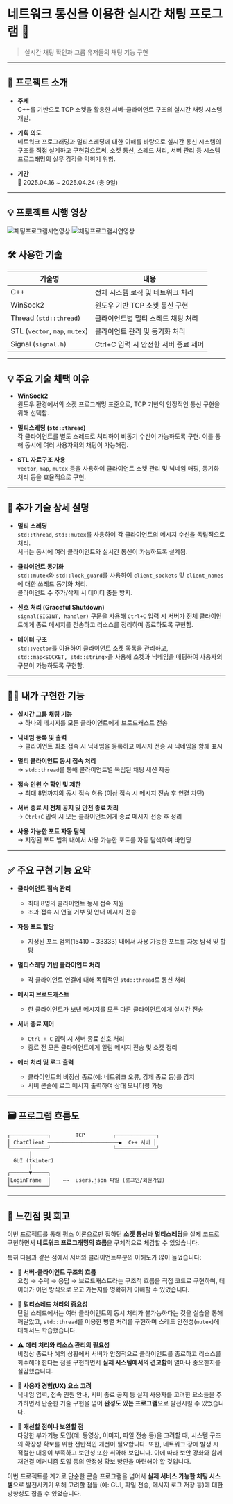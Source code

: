 # 네트워크 통신을 이용한 실시간 채팅 프로그램 📨  
> 실시간 채팅 확인과 그룹 유저들의 채팅 기능 구현

---

## 📝 프로젝트 소개

- **주제**  
  C++를 기반으로 TCP 소켓을 활용한 서버-클라이언트 구조의 실시간 채팅 시스템 개발.

- **기획 의도**  
  네트워크 프로그래밍과 멀티스레딩에 대한 이해를 바탕으로 실시간 통신 시스템의 구조를 직접 설계하고 구현함으로써, 소켓 통신, 스레드 처리, 서버 관리 등 시스템 프로그래밍의 실무 감각을 익히기 위함.

- **기간**  
  📅 2025.04.16 ~ 2025.04.24 (총 9일)

---
## 💡 프로젝트 시행 영상

![채팅프로그램시연영상](https://github.com/user-attachments/assets/105baab1-98e4-43cf-ba69-e7b7fafd1cd7)
![채팅프로그램시연영상](https://github.com/user-attachments/assets/105baab1-98e4-43cf-ba69-e7b7fafd1cd7)



## 🛠️ 사용한 기술

| 기술명                | 내용                                           |
|----------------------|------------------------------------------------|
| C++                  | 전체 시스템 로직 및 네트워크 처리             |
| WinSock2             | 윈도우 기반 TCP 소켓 통신 구현                |
| Thread (`std::thread`) | 클라이언트별 멀티 스레드 채팅 처리           |
| STL (`vector`, `map`, `mutex`) | 클라이언트 관리 및 동기화 처리      |
| Signal (`signal.h`)  | Ctrl+C 입력 시 안전한 서버 종료 제어          |

---

## 💡 주요 기술 채택 이유

- **WinSock2**  
  윈도우 환경에서의 소켓 프로그래밍 표준으로, TCP 기반의 안정적인 통신 구현을 위해 선택함.

- **멀티스레딩 (`std::thread`)**  
  각 클라이언트를 별도 스레드로 처리하여 비동기 수신이 가능하도록 구현. 이를 통해 동시에 여러 사용자와의 채팅이 가능해짐.

- **STL 자료구조 사용**  
  `vector`, `map`, `mutex` 등을 사용하여 클라이언트 소켓 관리 및 닉네임 매핑, 동기화 처리 등을 효율적으로 구현.

---

## 📌 추가 기술 상세 설명

- **멀티 스레딩**  
  `std::thread`, `std::mutex`를 사용하여 각 클라이언트의 메시지 수신을 독립적으로 처리.  
  서버는 동시에 여러 클라이언트와 실시간 통신이 가능하도록 설계됨.

- **클라이언트 동기화**  
  `std::mutex`와 `std::lock_guard`를 사용하여 `client_sockets` 및 `client_names`에 대한 쓰레드 동기화 처리.  
  클라이언트 수 추가/삭제 시 데이터 충돌 방지.

- **신호 처리 (Graceful Shutdown)**  
  `signal(SIGINT, handler)` 구문을 사용해 `Ctrl+C` 입력 시 서버가 전체 클라이언트에게 종료 메시지를 전송하고 리소스를 정리하며 종료하도록 구현함.

- **데이터 구조**  
  `std::vector`를 이용하여 클라이언트 소켓 목록을 관리하고,  
  `std::map<SOCKET, std::string>`을 사용해 소켓과 닉네임을 매핑하여 사용자의 구분이 가능하도록 구현함.

---

## 🙋‍♂️ 내가 구현한 기능

-  **실시간 그룹 채팅 기능**  
  → 하나의 메시지를 모든 클라이언트에게 브로드캐스트 전송

-  **닉네임 등록 및 출력**  
  → 클라이언트 최초 접속 시 닉네임을 등록하고 메시지 전송 시 닉네임을 함께 표시

-  **멀티 클라이언트 동시 접속 처리**  
  → `std::thread`를 통해 클라이언트별 독립된 채팅 세션 제공

-  **접속 인원 수 확인 및 제한**  
  → 최대 8명까지의 동시 접속 허용 (이상 접속 시 메시지 전송 후 연결 차단)

-  **서버 종료 시 전체 공지 및 안전 종료 처리**  
  → `Ctrl+C` 입력 시 모든 클라이언트에게 종료 메시지 전송 후 정리

-  **사용 가능한 포트 자동 탐색**  
  → 지정된 포트 범위 내에서 사용 가능한 포트를 자동 탐색하여 바인딩

---

## ✅ 주요 구현 기능 요약

- **클라이언트 접속 관리**
  - 최대 8명의 클라이언트 동시 접속 지원
  - 초과 접속 시 연결 거부 및 안내 메시지 전송

- **자동 포트 할당**
  - 지정된 포트 범위(15410 ~ 33333) 내에서 사용 가능한 포트를 자동 탐색 및 할당

- **멀티스레딩 기반 클라이언트 처리**
  - 각 클라이언트 연결에 대해 독립적인 `std::thread`로 통신 처리

- **메시지 브로드캐스트**
  - 한 클라이언트가 보낸 메시지를 모든 다른 클라이언트에게 실시간 전송

- **서버 종료 제어**
  - `Ctrl + C` 입력 시 서버 종료 신호 처리
  - 종료 전 모든 클라이언트에게 알림 메시지 전송 및 소켓 정리

- **에러 처리 및 로그 출력**
  - 클라이언트의 비정상 종료(예: 네트워크 오류, 강제 종료 등)를 감지
  - 서버 콘솔에 로그 메시지 출력하여 상태 모니터링 가능

---

## 🗃️ 프로그램 흐름도

```
┌────────────┐        TCP         ┌─────────────┐
│ ChatClient ───────────────────────▶  C++ 서버 │
└────────────┘                    └─────────────┘
       │
  GUI (tkinter)
       │
┌──────▼─────┐
│LoginFrame  │    ←→  users.json 파일 (로그인/회원가입)
└────────────┘
```


---

## 🧠 느낀점 및 회고

이번 프로젝트를 통해 평소 이론으로만 접하던 **소켓 통신**과 **멀티스레딩**을 실제 코드로 구현하면서 **네트워크 프로그래밍의 흐름**을 구체적으로 체감할 수 있었습니다.

특히 다음과 같은 점에서 서버와 클라이언트부분의 이해도가 많이 늘었습니다:

- 🔄 **서버-클라이언트 구조의 흐름**  
  요청 → 수락 → 응답 → 브로드캐스트라는 구조적 흐름을 직접 코드로 구현하며, 데이터가 어떤 방식으로 오고 가는지를 명확하게 이해할 수 있었습니다.

- 🧵 **멀티스레드 처리의 중요성**  
  단일 스레드에서는 여러 클라이언트의 동시 처리가 불가능하다는 것을 실습을 통해 깨달았고, `std::thread`를 이용한 병렬 처리를 구현하며 스레드 안전성(`mutex`)에 대해서도 학습했습니다.

- ⚠️ **에러 처리와 리소스 관리의 필요성**  
  비정상 종료나 예외 상황에서 서버가 안정적으로 클라이언트를 종료하고 리소스를 회수해야 한다는 점을 구현하면서 **실제 시스템에서의 견고함**이 얼마나 중요한지를 실감했습니다.

- 💬 **사용자 경험(UX) 요소 고려**  
  닉네임 입력, 접속 인원 안내, 서버 종료 공지 등 실제 사용자를 고려한 요소들을 추가하면서 단순한 기술 구현을 넘어 **완성도 있는 프로그램**으로 발전시킬 수 있었습니다.

- 📝 **개선할 점이나 보완할 점**  
  다양한 부가기능 도입(예: 동영상, 이미지, 파일 전송 등)을 고려할 때, 시스템 구조의 확장성 확보를 위한 전반적인 개선이 필요합니다. 또한, 네트워크 장애 발생 시 적절한 대응이 부족하고 보안성 또한 취약해 보입니다. 이에 따라 보안 강화와 함께 재연결 메커니즘 도입 등의 안정성 확보 방안을 마련해야 할 것입니다.

이번 프로젝트를 계기로 단순한 콘솔 프로그램을 넘어서 **실제 서비스 가능한 채팅 시스템**으로 발전시키기 위해 고려할 점들 (예: GUI, 파일 전송, 메시지 로그 저장 등)에 대한 방향성도 잡을 수 있었습니다.

